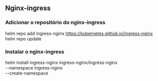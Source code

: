 ## Nginx-ingress
### Adicionar o repositório do nginx-ingress
helm repo add ingress-nginx https://kubernetes.github.io/ingress-nginx
helm repo update
### Instalar o nginx-ingress
helm install ingress-nginx ingress-nginx/ingress-nginx \
  --namespace ingress-nginx \
  --create-namespace
